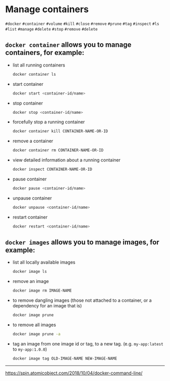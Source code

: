 # Manage containers

`#docker` `#container` `#volume` `#kill` `#close` `#remove` `#prune` `#tag` `#inspect` `#ls` `#list` `#manage` `#delete` `#stop` `#remove` `#delete`


## `docker container` allows you to manage containers, for example:

- list all running containers
	```bash
	docker container ls
	```
- start container
	```bash
	docker start <container-id/name>
	```
- stop container  
	```bash
	docker stop <container-id/name>
	```
- forcefully stop a running container
	```bash
	docker container kill CONTAINER-NAME-OR-ID
	``` 
- remove a container
	```bash
	docker container rm CONTAINER-NAME-OR-ID
	```  
- view detailed information about a running container
	```bash
	docker inspect CONTAINER-NAME-OR-ID
	``` 
- pause container
	```bash
	docker pause <container-id/name>
	```
- unpause container  
	```bash
	docker unpause <container-id/name>
	```
- restart container  
	```bash
	docker restart <container-id/name>
	```

## `docker images` allows you to manage images, for example:

- list all locally available images
	```bash
	docker image ls
	```
- remove an image
	```bash
	docker image rm IMAGE-NAME
	```
- to remove dangling images (those not attached to a container, or a dependency for an image that is)
	```bash
	docker image prune
	```
- to remove all images
	```bash
	docker image prune -a
	``` 
- tag an image from one image id or tag, to a new tag. (e.g. `my-app:latest` to `my-app:1.0.0`)
	```bash
	docker image tag OLD-IMAGE-NAME NEW-IMAGE-NAME
	```


---

https://spin.atomicobject.com/2018/10/04/docker-command-line/